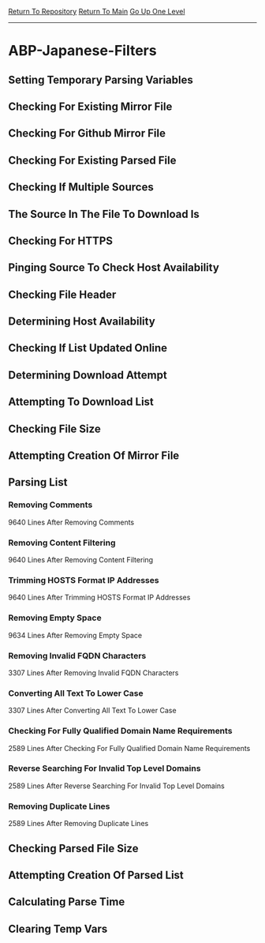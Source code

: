 [Return To Repository](https://github.com/deathbybandaid/piholeparser/)
[Return To Main](https://github.com/deathbybandaid/piholeparser/blob/master/RecentRunLogs/Mainlog.md)
[Go Up One Level](https://github.com/deathbybandaid/piholeparser/blob/master/RecentRunLogs/TopLevelScripts/30-Processing-Blacklists.md)
____________________________________
# ABP-Japanese-Filters
## Setting Temporary Parsing Variables
## Checking For Existing Mirror File
## Checking For Github Mirror File
## Checking For Existing Parsed File
## Checking If Multiple Sources
## The Source In The File To Download Is
## Checking For HTTPS
## Pinging Source To Check Host Availability
## Checking File Header
## Determining Host Availability
## Checking If List Updated Online
## Determining Download Attempt
## Attempting To Download List
## Checking File Size
## Attempting Creation Of Mirror File
## Parsing List
### Removing Comments
9640 Lines After Removing Comments
### Removing Content Filtering
9640 Lines After Removing Content Filtering
### Trimming HOSTS Format IP Addresses
9640 Lines After Trimming HOSTS Format IP Addresses
### Removing Empty Space
9634 Lines After Removing Empty Space
### Removing Invalid FQDN Characters
3307 Lines After Removing Invalid FQDN Characters
### Converting All Text To Lower Case
3307 Lines After Converting All Text To Lower Case
### Checking For Fully Qualified Domain Name Requirements
2589 Lines After Checking For Fully Qualified Domain Name Requirements
### Reverse Searching For Invalid Top Level Domains
2589 Lines After Reverse Searching For Invalid Top Level Domains
### Removing Duplicate Lines
2589 Lines After Removing Duplicate Lines
## Checking Parsed File Size
## Attempting Creation Of Parsed List
## Calculating Parse Time
## Clearing Temp Vars
